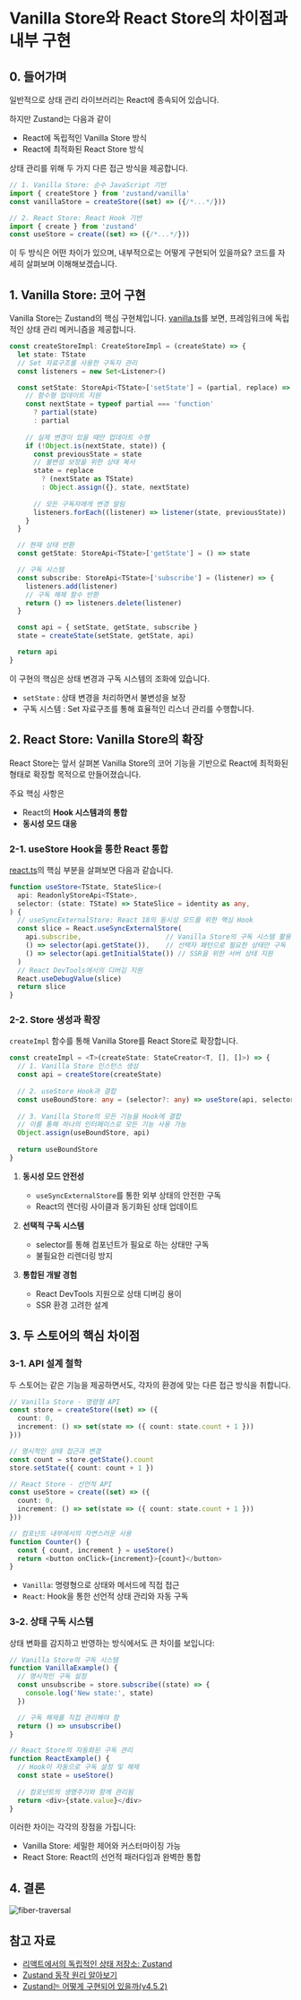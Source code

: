 # Vanilla Store와 React Store의 차이점과 내부 구현

## 0. 들어가며

일반적으로 상태 관리 라이브러리는 React에 종속되어 있습니다. 

하지만 Zustand는 다음과 같이 

- React에 독립적인 Vanilla Store 방식
- React에 최적화된 React Store 방식

상태 관리를 위해 두 가지 다른 접근 방식을 제공합니다.

```typescript
// 1. Vanilla Store: 순수 JavaScript 기반 
import { createStore } from 'zustand/vanilla'
const vanillaStore = createStore((set) => ({/*...*/}))

// 2. React Store: React Hook 기반
import { create } from 'zustand'
const useStore = create((set) => ({/*...*/}))
```

이 두 방식은 어떤 차이가 있으며, 내부적으로는 어떻게 구현되어 있을까요? 코드를 자세히 살펴보며 이해해보겠습니다.

## 1. Vanilla Store: 코어 구현

Vanilla Store는 Zustand의 핵심 구현체입니다. [vanilla.ts](https://github.com/pmndrs/zustand/blob/main/src/vanilla.ts)를 보면, 프레임워크에 독립적인 상태 관리 메커니즘을 제공합니다.

```typescript
const createStoreImpl: CreateStoreImpl = (createState) => {
  let state: TState
  // Set 자료구조를 사용한 구독자 관리
  const listeners = new Set<Listener>()

  const setState: StoreApi<TState>['setState'] = (partial, replace) => {
    // 함수형 업데이트 지원
    const nextState = typeof partial === 'function' 
      ? partial(state)
      : partial
    
    // 실제 변경이 있을 때만 업데이트 수행
    if (!Object.is(nextState, state)) {
      const previousState = state
      // 불변성 보장을 위한 상태 복사
      state = replace 
        ? (nextState as TState)
        : Object.assign({}, state, nextState)
      
      // 모든 구독자에게 변경 알림
      listeners.forEach((listener) => listener(state, previousState))
    }
  }

  // 현재 상태 반환
  const getState: StoreApi<TState>['getState'] = () => state

  // 구독 시스템
  const subscribe: StoreApi<TState>['subscribe'] = (listener) => {
    listeners.add(listener)
    // 구독 해제 함수 반환
    return () => listeners.delete(listener)
  }

  const api = { setState, getState, subscribe }
  state = createState(setState, getState, api)

  return api
}
```

이 구현의 핵심은 상태 변경과 구독 시스템의 조화에 있습니다. 
- `setState` : 상태 변경을 처리하면서 불변성을 보장
- 구독 시스템 : Set 자료구조를 통해 효율적인 리스너 관리를 수행합니다.

## 2. React Store: Vanilla Store의 확장

React Store는 앞서 살펴본 Vanilla Store의 코어 기능을 기반으로 React에 최적화된 형태로 확장할 목적으로 만들어졌습니다.

주요 핵심 사항은

- React의 **Hook 시스템과의 통합**
- **동시성 모드 대응**

### 2-1. useStore Hook을 통한 React 통합

[react.ts](https://github.com/pmndrs/zustand/blob/main/src/react.ts)의 핵심 부분을 살펴보면 다음과 같습니다.

```typescript
function useStore<TState, StateSlice>(
  api: ReadonlyStoreApi<TState>,
  selector: (state: TState) => StateSlice = identity as any,
) {
  // useSyncExternalStore: React 18의 동시성 모드를 위한 핵심 Hook
  const slice = React.useSyncExternalStore(
    api.subscribe,                     // Vanilla Store의 구독 시스템 활용
    () => selector(api.getState()),    // 선택자 패턴으로 필요한 상태만 구독
    () => selector(api.getInitialState()) // SSR을 위한 서버 상태 지원
  )
  // React DevTools에서의 디버깅 지원
  React.useDebugValue(slice)
  return slice
}
```

### 2-2. Store 생성과 확장

`createImpl` 함수를 통해 Vanilla Store를 React Store로 확장합니다.

```typescript
const createImpl = <T>(createState: StateCreator<T, [], []>) => {
  // 1. Vanilla Store 인스턴스 생성
  const api = createStore(createState)
  
  // 2. useStore Hook과 결합
  const useBoundStore: any = (selector?: any) => useStore(api, selector)
  
  // 3. Vanilla Store의 모든 기능을 Hook에 결합
  // 이를 통해 하나의 인터페이스로 모든 기능 사용 가능
  Object.assign(useBoundStore, api)
  
  return useBoundStore
}
```

1. **동시성 모드 안전성**
   - `useSyncExternalStore`를 통한 외부 상태의 안전한 구독
   - React의 렌더링 사이클과 동기화된 상태 업데이트

2. **선택적 구독 시스템**
   - selector를 통해 컴포넌트가 필요로 하는 상태만 구독
   - 불필요한 리렌더링 방지

3. **통합된 개발 경험**
   - React DevTools 지원으로 상태 디버깅 용이
   - SSR 환경 고려한 설계

## 3. 두 스토어의 핵심 차이점

### 3-1. API 설계 철학

두 스토어는 같은 기능을 제공하면서도, 각자의 환경에 맞는 다른 접근 방식을 취합니다.

```typescript
// Vanilla Store - 명령형 API
const store = createStore((set) => ({
  count: 0,
  increment: () => set(state => ({ count: state.count + 1 }))
}))

// 명시적인 상태 접근과 변경
const count = store.getState().count
store.setState({ count: count + 1 })
```

```typescript
// React Store - 선언적 API
const useStore = create((set) => ({
  count: 0,
  increment: () => set(state => ({ count: state.count + 1 }))
}))

// 컴포넌트 내부에서의 자연스러운 사용
function Counter() {
  const { count, increment } = useStore()
  return <button onClick={increment}>{count}</button>
}
```
- `Vanilla`: 명령형으로 상태와 메서드에 직접 접근
- `React`: Hook을 통한 선언적 상태 관리와 자동 구독

### 3-2. 상태 구독 시스템

상태 변화를 감지하고 반영하는 방식에서도 큰 차이를 보입니다:

```typescript
// Vanilla Store의 구독 시스템
function VanillaExample() {
  // 명시적인 구독 설정
  const unsubscribe = store.subscribe((state) => {
    console.log('New state:', state)
  })

  // 구독 해제를 직접 관리해야 함
  return () => unsubscribe()
}
```

```typescript
// React Store의 자동화된 구독 관리
function ReactExample() {
  // Hook이 자동으로 구독 설정 및 해제
  const state = useStore()
  
  // 컴포넌트의 생명주기와 함께 관리됨
  return <div>{state.value}</div>
}
```

이러한 차이는 각각의 장점을 가집니다:
- Vanilla Store: 세밀한 제어와 커스터마이징 가능
- React Store: React의 선언적 패러다임과 완벽한 통합

## 4. 결론

![fiber-traversal](https://velog.velcdn.com/images/bluejoyq/post/7b78b51b-2bea-42f8-927d-493bab8cb883/image.png)

## 참고 자료
- [리액트에서의 독립적인 상태 저장소: Zustand](https://velog.io/@wjdghks963/%EB%A6%AC%EC%95%A1%ED%8A%B8%EC%97%90%EC%84%9C%EC%9D%98-%EB%8F%85%EB%A6%BD%EC%A0%81%EC%9D%B8-%EC%83%81%ED%83%9C-%EC%A0%80%EC%9E%A5%EC%86%8C-Redux%EC%99%80-Zustand-2)
- [Zustand 동작 원리 알아보기](https://mingos-habitat.tistory.com/89)
- [Zustand는 어떻게 구현되어 있을까(v4.5.2)](https://velog.io/@bluejoyq/Zustand%EB%8A%94-%EC%96%B4%EB%96%BB%EA%B2%8C-%EA%B5%AC%ED%98%84%EB%90%98%EC%96%B4-%EC%9E%88%EC%9D%84%EA%B9%8Cv4.5.2)